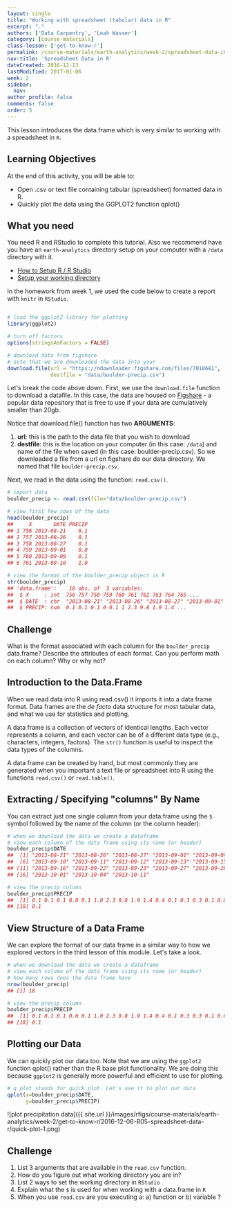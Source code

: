 ```yaml
---
layout: single
title: "Working with spreadsheet (tabular) data in R"
excerpt: "."
authors: ['Data Carpentry', 'Leah Wasser']
category: [course-materials]
class-lesson: ['get-to-know-r']
permalink: /course-materials/earth-analytics/week-2/spreadsheet-data-in-R/
nav-title: 'Spreadsheet Data in R'
dateCreated: 2016-12-13
lastModified: 2017-01-06
week: 2
sidebar:
  nav:
author_profile: false
comments: false
order: 5
---
```


This lesson introduces the data.frame which is very similar to working with
a spreadsheet in `R`.

<div class='notice--success' markdown="1">

## <i class="fa fa-graduation-cap" aria-hidden="true"></i> Learning Objectives
At the end of this activity, you will be able to:

* Open .csv or text file containing tabular (spreadsheet) formatted data in R.
* Quickly plot the data using the GGPLOT2 function qplot()

## <i class="fa fa-check-square-o fa-2" aria-hidden="true"></i> What you need

You need R and RStudio to complete this tutorial. Also we recommend have you
have an `earth-analytics` directory setup on your computer with a `/data`
directory with it.

* [How to Setup R / R Studio](/course-materials/earth-analytics/week-1/setup-r-rstudio/)
* [Setup your working directory](/course-materials/earth-analytics/week-1/setup-working-directory/)


</div>

In the homework from week 1, we used the code below to create a report with `knitr`
in `RStudio`.


```r

# load the ggplot2 library for plotting
library(ggplot2)

# turn off factors
options(stringsAsFactors = FALSE)

# download data from figshare
# note that we are downloaded the data into your
download.file(url = "https://ndownloader.figshare.com/files/7010681",
              destfile = "data/boulder-precip.csv")
```

Let's break the code above down. First, we use the `download.file` function to
download a datafile. In this case, the data are housed on
<a href="http://www.figshare.com" target="_blank">Figshare</a> - a
popular data repository that is free to use if your data are cumulatively
smaller than 20gb.

Notice that download.file() function has two **ARGUMENTS**:

1. **url**: this is the path to the data file that you wish to download
2. **destfile**: this is the location on your computer (in this case: `/data`) and name of the
file when saved (in this case: boulder-precip.csv). So we downloaded a file from
a url on figshare do our data directory. We named that file `boulder-precip.csv`.

Next, we read in the data using the function: `read.csv()`.


```r
# import data
boulder_precip <- read.csv(file="data/boulder-precip.csv")

# view first few rows of the data
head(boulder_precip)
##     X       DATE PRECIP
## 1 756 2013-08-21    0.1
## 2 757 2013-08-26    0.1
## 3 758 2013-08-27    0.1
## 4 759 2013-09-01    0.0
## 5 760 2013-09-09    0.1
## 6 761 2013-09-10    1.0

# view the format of the boulder_precip object in R
str(boulder_precip)
## 'data.frame':	18 obs. of  3 variables:
##  $ X     : int  756 757 758 759 760 761 762 763 764 765 ...
##  $ DATE  : chr  "2013-08-21" "2013-08-26" "2013-08-27" "2013-09-01" ...
##  $ PRECIP: num  0.1 0.1 0.1 0 0.1 1 2.3 9.8 1.9 1.4 ...
```
<div class="notice--success" markdown="1">

## <i class="fa fa-pencil-square-o" aria-hidden="true"></i> Challenge
What is the format associated with each column for the `boulder_precip`
data.frame? Describe the attributes of each format. Can you perform math
on each column? Why or why not?

<!--
integer - numbers without decimal points,
character: text strings
number: numeric values (can contain decimals places)
 -->

</div>

## Introduction to the Data.Frame

When we read data into R using read.csv() it imports it into a data frame format.
Data frames are the _de facto_ data structure for most tabular data, and what we
use for statistics and plotting.

A data frame is a collection of vectors of identical lengths. Each vector
represents a column, and each vector can be of a different data type (e.g.,
characters, integers, factors). The `str()` function is useful to inspect the
data types of the columns.

A data frame can be created by hand, but most commonly they are generated when
you important a text file or spreadsheet into R using the
functions `read.csv()` or `read.table()`.

## Extracting / Specifying "columns" By Name

You can extract just one single column from your data.frame using the `$` symbol
followed by the name of the column (or the column header):


```r
# when we download the data we create a dataframe
# view each column of the data frame using its name (or header)
boulder_precip$DATE
##  [1] "2013-08-21" "2013-08-26" "2013-08-27" "2013-09-01" "2013-09-09"
##  [6] "2013-09-10" "2013-09-11" "2013-09-12" "2013-09-13" "2013-09-15"
## [11] "2013-09-16" "2013-09-22" "2013-09-23" "2013-09-27" "2013-09-28"
## [16] "2013-10-01" "2013-10-04" "2013-10-11"

# view the precip column
boulder_precip$PRECIP
##  [1] 0.1 0.1 0.1 0.0 0.1 1.0 2.3 9.8 1.9 1.4 0.4 0.1 0.3 0.3 0.1 0.0 0.9
## [18] 0.1
```


## View Structure of a Data Frame

We can explore the format of our data frame in a similar way to how we explored
vectors in the third lesson of this module. Let's take a look.



```r
# when we download the data we create a dataframe
# view each column of the data frame using its name (or header)
# how many rows does the data frame have
nrow(boulder_precip)
## [1] 18

# view the precip column
boulder_precip$PRECIP
##  [1] 0.1 0.1 0.1 0.0 0.1 1.0 2.3 9.8 1.9 1.4 0.4 0.1 0.3 0.3 0.1 0.0 0.9
## [18] 0.1
```

## Plotting our Data

We can quickly plot our data too. Note that we are using the `ggplot2` function
qplot() rather than the R base plot functionality. We are doing this because
`ggplot2` is generally more powerful and efficient to use for plotting.


```r
# q plot stands for quick plot. Let's use it to plot our data
qplot(x=boulder_precip$DATE,
      y=boulder_precip$PRECIP)
```

![plot precipitation data]({{ site.url }}/images/rfigs/course-materials/earth-analytics/week-2/get-to-know-r/2016-12-06-R05-spreadsheet-data-r/quick-plot-1.png)

<div class="notice--warning" markdown="1">

## <i class="fa fa-pencil-square-o" aria-hidden="true"></i> Challenge

1. List 3 arguments that are available in the `read.csv` function.
2. How do you figure out what working directory you are in?
3. List 2 ways to set the working directory in `RStudio`
4. Explain what the `$` is used for when working with a data.frame in `R`
5. When you use `read.csv` are you executing a: a) function or b) variable ?
</div>
